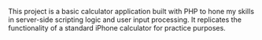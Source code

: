 This project is a basic calculator application built with PHP to hone my skills in server-side scripting logic and user input processing. It replicates the functionality of a standard iPhone calculator for practice purposes.
